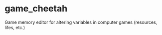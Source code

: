 # game_cheetah
Game memory editor for altering variables in computer games (resources, lifes, etc.)
